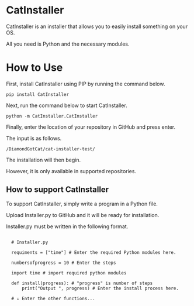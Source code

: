 # CatInstaller
CatInstaller is an installer that allows you to easily install something on your OS.

All you need is Python and the necessary modules.

# How to Use
First, install CatInstaller using PIP by running the command below.
```
pip install CatInstaller
```
Next, run the command below to start CatInstaller.
```
python -m CatInstaller.CatInstaller
```
Finally, enter the location of your repository in GitHub and press enter.

The input is as follows.
```
/DiamondGotCat/cat-installer-test/
```
The installation will then begin.

However, it is only available in supported repositories.

## How to support CatInstaller


To support CatInstaller, simply write a program in a Python file.

Upload Installer.py to GitHub and it will be ready for installation.

Installer.py must be written in the following format.

```

  # Installer.py

  requiments = ["time"] # Enter the required Python modules here.

  numbersofprogress = 10 # Enter the steps

  import time # import required python modules

  def install(progress): # "progress" is number of steps
      print("Output ", progress) # Enter the install process here.

  # ↓ Enter the other functions...

```

